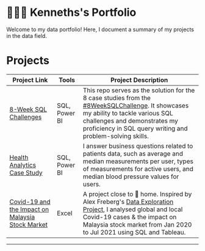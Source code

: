 # 👩🏻‍💻 Kenneths's Portfolio

Welcome to my data portfolio! Here, I document a summary of my projects in the data field. 

# Projects

| Project Link | Tools| Project Description | 
|---|---|---|
| [8-Week SQL Challenges](https://github.com/katiehuangx/8-Week-SQL-Challenge) | SQL, Power BI | This repo serves as the solution for the 8 case studies from the [#8WeekSQLChallenge](https://8weeksqlchallenge.com). It showcases my ability to tackle various SQL challenges and demonstrates my proficiency in SQL query writing and problem-solving skills. | 
| [Health Analytics Case Study](https://github.com/katiehuangx/Serious-SQL-Apprenticeship/blob/main/Health%20Analytics%20Mini%20Case%20Study.md) | SQL, Power BI  | I answer business questions related to patients data, such as average and median measurements per user, types of measurements for active users, and median blood pressure values for users. |  
| [Covid-19 and the Impact on Malaysia Stock Market](https://github.com/katiehuangx/Covid-19-and-Impact-on-Malaysia-stock-market) | Excel | A project close to 🏡 home. Inspired by Alex Freberg's [Data Exploration Project](https://www.youtube.com/watch?v=qfyynHBFOsM&list=PLUaB-1hjhk8H48Pj32z4GZgGWyylqv85f&index=1), I analysed global and local Covid-19 cases & the impact on Malaysia stock market from Jan 2020 to Jul 2021 using SQL and Tableau. |  

***

